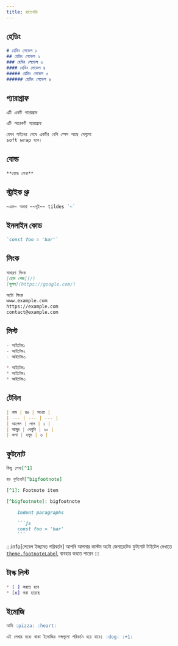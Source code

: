 ```yaml
---
title: হাতেখড়ি
---
```


## হেডিং

```md live no-ast
# হেডিং লেভেল ১
## হেডিং লেভেল ২
### হেডিং লেভেল ৩
#### হেডিং লেভেল ৪
##### হেডিং লেভেল ৫
###### হেডিং লেভেল ৬
```

## প্যারাগ্রাফ

```md live no-ast
এটি একটি প্যারাগ্রাফ

এটি আরেকটি প্যারাগ্রাফ

যেসব লাইনের শেষে একটির বেশি স্পেস আছে সেগুলো
soft wrap হবে।
```

## বোল্ড

```md live no-ast
**বোল্ড লেখা**
```

## স্ট্রাইক থ্রু

```md live no-ast
~এক~ অথবা ~~দুই~~ tildes `~`
```

## ইনলাইন কোড

```md live no-ast
`const foo = 'bar'`
```

## লিংক

```md live no-ast
সাধারণ লিংক
[হোম পেজ](/)
[গুগল](https://google.com/)

অটো লিংক
www.example.com
https://example.com
contact@example.com
```

## লিস্ট

```md live no-ast
- আইটেম১
- আইটেম২
- আইটেম৩

* আইটেম১
* আইটেম২
* আইটেম৩
```

## টেবিল

```md live no-ast
| নাম | রঙ | সংখ্যা |
| --- | --- | --- |
| আপেল | লাল | ১ |
| আঙ্গুর | বেগুনি | ২০ |
| কলা | হলুদ | ৩ |
```

## ফুটনোট

````md live no-ast
কিছু লেখা[^1]

বড় ফুটনোট[^bigfootnote]

[^1]: Footnote item

[^bigfootnote]: bigfootnote

    Indent paragraphs

    ```js
    const foo = 'bar'
    ```
````

:::info[লেবেল ইচ্ছামত পরিবর্তন]
আপনি আপনার কাস্টম অটো জেনারেটেড ফুটনোট টাইটেল দেখাতে [`theme.footnoteLabel`](/reference/vite-plugin/#footnoteLabel) ব্যবহার করতে পারেন
:::

## টাস্ক লিস্ট

```md live no-ast
* [ ] করতে হবে
* [x] করা হয়েছে
```

## ইমোজি

```md live no-ast
আমি :pizza: :heart:

এই লেখার মধ্যে থাকা ইমোজির শব্দগুলো পরিবর্তন হয়ে যাবে: :dog: :+1:
```
